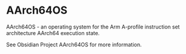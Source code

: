 # AArch64OS
AArch64OS - an operating system for the Arm A-profile instruction set architecture AArch64 execution state.

See Obsidian Project AArch64OS for more information.
